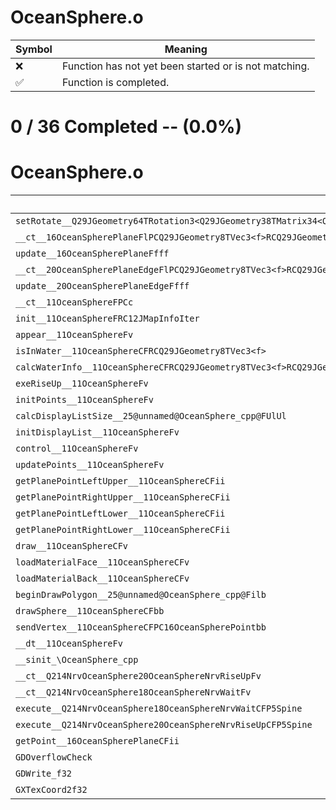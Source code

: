 # OceanSphere.o
| Symbol | Meaning 
| ------------- | ------------- 
| :x: | Function has not yet been started or is not matching. 
| :white_check_mark: | Function is completed. 


# 0 / 36 Completed -- (0.0%)
# OceanSphere.o
| Symbol | Decompiled? |
| ------------- | ------------- |
| `setRotate__Q29JGeometry64TRotation3<Q29JGeometry38TMatrix34<Q29JGeometry13SMatrix34C<f>>>FRCQ29JGeometry8TVec3<f>f` | :x: |
| `__ct__16OceanSpherePlaneFlPCQ29JGeometry8TVec3<f>RCQ29JGeometry8TVec3<f>RCQ29JGeometry8TVec3<f>RCQ29JGeometry8TVec2<f>RCQ29JGeometry8TVec2<f>RCQ29JGeometry8TVec2<f>` | :x: |
| `update__16OceanSpherePlaneFfff` | :x: |
| `__ct__20OceanSpherePlaneEdgeFlPCQ29JGeometry8TVec3<f>RCQ29JGeometry8TVec3<f>RCQ29JGeometry8TVec3<f>RCQ29JGeometry8TVec2<f>RCQ29JGeometry8TVec2<f>` | :x: |
| `update__20OceanSpherePlaneEdgeFfff` | :x: |
| `__ct__11OceanSphereFPCc` | :x: |
| `init__11OceanSphereFRC12JMapInfoIter` | :x: |
| `appear__11OceanSphereFv` | :x: |
| `isInWater__11OceanSphereCFRCQ29JGeometry8TVec3<f>` | :x: |
| `calcWaterInfo__11OceanSphereCFRCQ29JGeometry8TVec3<f>RCQ29JGeometry8TVec3<f>P9WaterInfo` | :x: |
| `exeRiseUp__11OceanSphereFv` | :x: |
| `initPoints__11OceanSphereFv` | :x: |
| `calcDisplayListSize__25@unnamed@OceanSphere_cpp@FUlUl` | :x: |
| `initDisplayList__11OceanSphereFv` | :x: |
| `control__11OceanSphereFv` | :x: |
| `updatePoints__11OceanSphereFv` | :x: |
| `getPlanePointLeftUpper__11OceanSphereCFii` | :x: |
| `getPlanePointRightUpper__11OceanSphereCFii` | :x: |
| `getPlanePointLeftLower__11OceanSphereCFii` | :x: |
| `getPlanePointRightLower__11OceanSphereCFii` | :x: |
| `draw__11OceanSphereCFv` | :x: |
| `loadMaterialFace__11OceanSphereCFv` | :x: |
| `loadMaterialBack__11OceanSphereCFv` | :x: |
| `beginDrawPolygon__25@unnamed@OceanSphere_cpp@Filb` | :x: |
| `drawSphere__11OceanSphereCFbb` | :x: |
| `sendVertex__11OceanSphereCFPC16OceanSpherePointbb` | :x: |
| `__dt__11OceanSphereFv` | :x: |
| `__sinit_\OceanSphere_cpp` | :x: |
| `__ct__Q214NrvOceanSphere20OceanSphereNrvRiseUpFv` | :x: |
| `__ct__Q214NrvOceanSphere18OceanSphereNrvWaitFv` | :x: |
| `execute__Q214NrvOceanSphere18OceanSphereNrvWaitCFP5Spine` | :x: |
| `execute__Q214NrvOceanSphere20OceanSphereNrvRiseUpCFP5Spine` | :x: |
| `getPoint__16OceanSpherePlaneCFii` | :x: |
| `GDOverflowCheck` | :x: |
| `GDWrite_f32` | :x: |
| `GXTexCoord2f32` | :x: |
